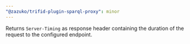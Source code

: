```yaml
---
"@zazuko/trifid-plugin-sparql-proxy": minor
---
```


Returns `Server-Timing` as response header containing the duration of the request to the configured endpoint.
